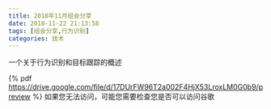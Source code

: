 ```yaml
---
title: 2018年11月组会分享
date: 2018-11-22 21:13:58
tags: [组会分享,行为识别]
categories: 技术
---
```


一个关于行为识别和目标跟踪的概述
<!-- more -->
{% pdf https://drive.google.com/file/d/17DUrFW96T2a002F4HjX53LroxLM0G0b9/preview %}
如果您无法访问，可能您需要检查您是否可以访问谷歌

